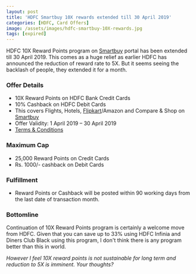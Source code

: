 ```yaml
---
layout: post
title: 'HDFC Smartbuy 10X rewards extended till 30 April 2019'
categories: [HDFC, Card Offers]
image: /assets/images/hdfc-smartbuy-10X-rewards.jpg
tags: [expired]
---
```


HDFC 10X Reward Points program on [Smartbuy](https://offers.smartbuy.hdfcbank.com) portal has been extended till 30 April 2019. This comes as a huge relief as earlier HDFC has announced the reduction of reward rate to 5X. But it seems seeing the backlash of people, they extended it for a month.

### Offer Details

- 10X Reward Points on HDFC Bank Credit Cards
- 10% Cashback on HDFC Debit Cards
- This covers Flights, Hotels, [Flipkart](https://l.cardinfo.in/flipkart)/Amazon and Compare & Shop on [Smartbuy](https://offers.smartbuy.hdfcbank.com)
- Offer Validity: 1 April 2019 – 30 April 2019
- [Terms & Conditions](https://offers.smartbuy.hdfcbank.com/offer_details/409)

### Maximum Cap

- 25,000 Reward Points on Credit Cards
- Rs. 1000/- cashback on Debit Cards

### Fulfillment

- Reward Points or Cashback will be posted within 90 working days from the last date of transaction month.

### Bottomline

Continuation of 10X Reward Points program is certainly a welcome move from HDFC. Given that you can save up to 33% using HDFC Infinia and Diners Club Black using this program, I don't think there is any program better than this in world.

_However I feel 10X reward points is not sustainable for long term and reduction to 5X is imminent. Your thoughts?_
